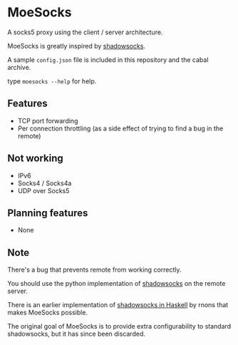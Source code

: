 MoeSocks
========


A socks5 proxy using the client / server architecture.

MoeSocks is greatly inspired by [shadowsocks].

A sample `config.json` file is included in this repository and the cabal
archive.

type `moesocks --help` for help.

Features
--------
* TCP port forwarding 
* Per connection throttling (as a side effect of trying to find a bug in the
remote)

Not working
-----------
* IPv6
* Socks4 / Socks4a
* UDP over Socks5

Planning features
------------------
* None

Note
------

There's a bug that prevents remote from working correctly.

You should use the python implementation of [shadowsocks] on the remote
server.

There is an earlier implementation of [shadowsocks in Haskell] by rnons that
makes MoeSocks possible. 

The original goal of MoeSocks is to provide extra configurability to standard
shadowsocks, but it has since been discarded. 

[shadowsocks]:https://github.com/shadowsocks/shadowsocks 
[shadowsocks in Haskell]:https://github.com/rnons/shadowsocks-haskell



